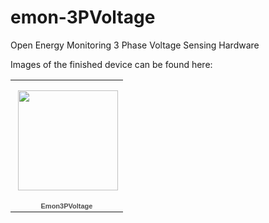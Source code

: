 emon-3PVoltage
==============

Open Energy Monitoring 3 Phase Voltage Sensing Hardware


Images of the finished device can be found here:
<table style="width:194px;"><tr><td align="center" style="height:194px;background:url(https://www.gstatic.com/pwa/s/v/lighthousefe_241.01/transparent_album_background.gif) no-repeat left"><a href="https://picasaweb.google.com/rdobroun/Emon3PVoltage?authuser=0&feat=embedwebsite"><img src="https://lh6.googleusercontent.com/-0WNqVfGdegI/U5orpQx7YME/AAAAAAAABx0/sL1rP2S-5q4/s160-c/Emon3PVoltage.jpg" width="160" height="160" style="margin:1px 0 0 4px;"></a></td></tr><tr><td style="text-align:center;font-family:arial,sans-serif;font-size:11px"><a href="https://picasaweb.google.com/rdobroun/Emon3PVoltage?authuser=0&feat=embedwebsite" style="color:#4D4D4D;font-weight:bold;text-decoration:none;">Emon3PVoltage</a></td></tr></table>
